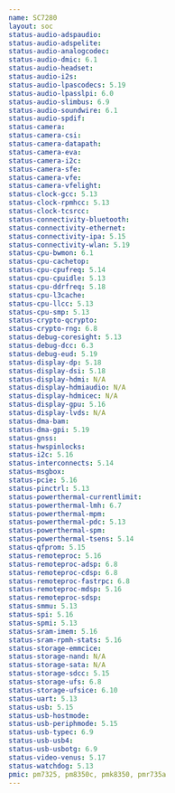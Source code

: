```yaml
---
name: SC7280
layout: soc
status-audio-adspaudio:
status-audio-adspelite:
status-audio-analogcodec:
status-audio-dmic: 6.1
status-audio-headset:
status-audio-i2s:
status-audio-lpascodecs: 5.19
status-audio-lpasslpi: 6.0
status-audio-slimbus: 6.9
status-audio-soundwire: 6.1
status-audio-spdif:
status-camera:
status-camera-csi:
status-camera-datapath:
status-camera-eva:
status-camera-i2c:
status-camera-sfe:
status-camera-vfe:
status-camera-vfelight:
status-clock-gcc: 5.13
status-clock-rpmhcc: 5.13
status-clock-tcsrcc:
status-connectivity-bluetooth:
status-connectivity-ethernet:
status-connectivity-ipa: 5.15
status-connectivity-wlan: 5.19
status-cpu-bwmon: 6.1
status-cpu-cachetop:
status-cpu-cpufreq: 5.14
status-cpu-cpuidle: 5.13
status-cpu-ddrfreq: 5.18
status-cpu-l3cache:
status-cpu-llcc: 5.13
status-cpu-smp: 5.13
status-crypto-qcrypto:
status-crypto-rng: 6.8
status-debug-coresight: 5.13
status-debug-dcc: 6.3
status-debug-eud: 5.19
status-display-dp: 5.18
status-display-dsi: 5.18
status-display-hdmi: N/A
status-display-hdmiaudio: N/A
status-display-hdmicec: N/A
status-display-gpu: 5.16
status-display-lvds: N/A
status-dma-bam:
status-dma-gpi: 5.19
status-gnss:
status-hwspinlocks:
status-i2c: 5.16
status-interconnects: 5.14
status-msgbox:
status-pcie: 5.16
status-pinctrl: 5.13
status-powerthermal-currentlimit:
status-powerthermal-lmh: 6.7
status-powerthermal-mpm:
status-powerthermal-pdc: 5.13
status-powerthermal-spm:
status-powerthermal-tsens: 5.14
status-qfprom: 5.15
status-remoteproc: 5.16
status-remoteproc-adsp: 6.8
status-remoteproc-cdsp: 6.8
status-remoteproc-fastrpc: 6.8
status-remoteproc-mdsp: 5.16
status-remoteproc-sdsp:
status-smmu: 5.13
status-spi: 5.16
status-spmi: 5.13
status-sram-imem: 5.16
status-sram-rpmh-stats: 5.16
status-storage-emmcice:
status-storage-nand: N/A
status-storage-sata: N/A
status-storage-sdcc: 5.15
status-storage-ufs: 6.8
status-storage-ufsice: 6.10
status-uart: 5.13
status-usb: 5.15
status-usb-hostmode:
status-usb-periphmode: 5.15
status-usb-typec: 6.9
status-usb-usb4:
status-usb-usbotg: 6.9
status-video-venus: 5.17
status-watchdog: 5.13
pmic: pm7325, pm8350c, pmk8350, pmr735a
---
```

